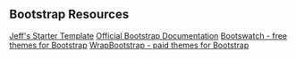 ## Bootstrap Resources

[Jeff's Starter Template](https://gist.github.com/JeffCohen/494aacb12bf5d1edc384)
[Official Bootstrap Documentation](http://getbootstrap.com/)
[Bootswatch - free themes for Bootstrap](http://bootswatch.com/)
[WrapBootstrap - paid themes for Bootstrap](http://wrapbootstrap.com/)

